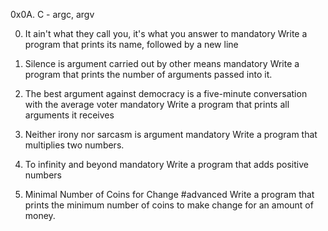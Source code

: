 0x0A. C - argc, argv

0. It ain't what they call you, it's what you answer to
mandatory
Write a program that prints its name, followed by a new line

1. Silence is argument carried out by other means
mandatory
Write a program that prints the number of arguments passed into it.

2. The best argument against democracy is a five-minute conversation with the average voter
mandatory
Write a program that prints all arguments it receives

3. Neither irony nor sarcasm is argument
mandatory
Write a program that multiplies two numbers.

4. To infinity and beyond
mandatory
Write a program that adds positive numbers

5. Minimal Number of Coins for Change
#advanced
Write a program that prints the minimum number of coins to make change for an amount of money.
